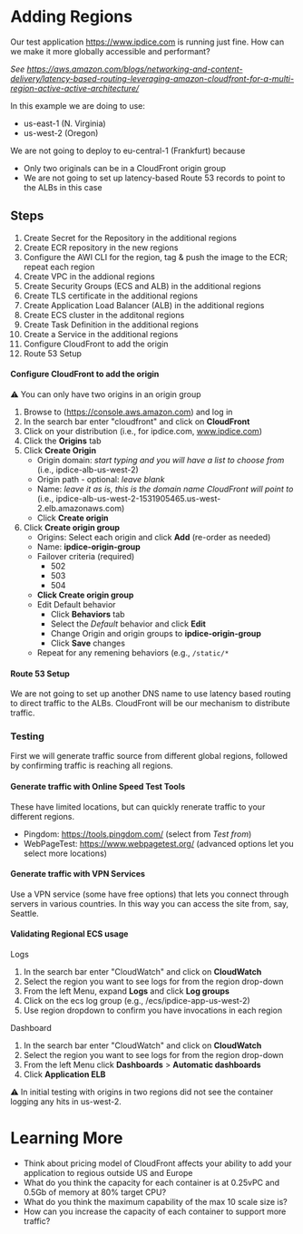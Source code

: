 # Adding Regions
Our test application https://www.ipdice.com is running just fine. How can we make it more globally accessible and performant?

*See https://aws.amazon.com/blogs/networking-and-content-delivery/latency-based-routing-leveraging-amazon-cloudfront-for-a-multi-region-active-active-architecture/*

In this example we are doing to use:
- us-east-1 (N. Virginia)
- us-west-2 (Oregon)

We are not going to deploy to eu-central-1 (Frankfurt) because
- Only two originals can be in a CloudFront origin group
- We are not going to set up latency-based Route 53 records to point to the ALBs in this case

## Steps
1. Create Secret for the Repository in the additional regions
2. Create ECR repository in the new regions
3. Configure the AWI CLI for the region, tag & push the image to the ECR; repeat each region
4. Create VPC in the addional regions
5. Create Security Groups (ECS and ALB) in the additional regions
6. Create TLS certificate in the additional regions
7. Create Application Load Balancer (ALB) in the additional regions
8. Create ECS cluster in the additonal regions
9. Create Task Definition in the additional regions
10. Create a Service in the additional regions
11. Configure CloudFront to add the origin
12. Route 53 Setup

#### Configure CloudFront to add the origin
:warning: You can only have two origins in an origin group
1. Browse to (https://console.aws.amazon.com) and log in
2. In the search bar enter "cloudfront" and click on **CloudFront**
3. Click on your distribution (i.e., for ipdice.com, www.ipdice.com)
4. Click the **Origins** tab
5. Click **Create Origin**
    - Origin domain: *start typing and you will have a list to choose from* (i.e., ipdice-alb-us-west-2)
    - Origin path - optional: *leave blank*
    - Name:  *leave it as is, this is the domain name CloudFront will point to* (i.e., ipdice-alb-us-west-2-1531905465.us-west-2.elb.amazonaws.com)
    - Click **Create origin**
6. Click **Create origin group**
    - Origins: Select each origin and click **Add** (re-order as needed)
    - Name: **ipdice-origin-group**
    - Failover criteria (required)
      - 502
      - 503
      - 504
    - **Click Create origin group**
    - Edit Default behavior
      - Click **Behaviors** tab
      - Select the *Default* behavior and click **Edit**
      - Change Origin and origin groups to **ipdice-origin-group**
      - Click **Save** changes
    - Repeat for any remening behaviors (e.g., `/static/*`

#### Route 53 Setup
We are not going to set up another DNS name to use latency based routing to direct traffic to the ALBs. CloudFront will be our mechanism to distribute traffic.

### Testing
First we will generate traffic source from different global regions, followed by confirming traffic is reaching all regions.

#### Generate traffic with Online Speed Test Tools
These have limited locations, but can quickly renerate traffic to your different regions.
- Pingdom: https://tools.pingdom.com/ (select from *Test from*)
- WebPageTest: https://www.webpagetest.org/ (advanced options let you select more locations)

####  Generate traffic with VPN Services
Use a VPN service (some have free options) that lets you connect through servers in various countries. In this way you can access the site from, say, Seattle.

#### Validating Regional ECS usage
Logs
1. In the search bar enter "CloudWatch" and click on **CloudWatch**
2. Select the region you want to see logs for from the region drop-down
3. From the left Menu, expand **Logs** and click **Log groups**
4. Click on the ecs log group (e.g., /ecs/ipdice-app-us-west-2)
5. Use region dropdown to confirm you have invocations in each region

Dashboard
1. In the search bar enter "CloudWatch" and click on **CloudWatch**
2. Select the region you want to see logs for from the region drop-down
3. From the left Menu click **Dashboards** > **Automatic dashboards**
4. Click **Application ELB**

⚠️ In initial testing with origins in two regions did not see the container logging any hits in us-west-2.

# Learning More
- Think about pricing model of CloudFront affects your ability to add your application to regious outside US and Europe
- What do you think the capacity for each container is at 0.25vPC and 0.5Gb of memory at 80% target CPU?
- What do you think the maximum capability of the max 10 scale size is?
- How can you increase the capacity of each container to support more traffic?
